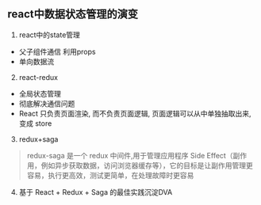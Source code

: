 ## react中数据状态管理的演变

1. react中的state管理
  - 父子组件通信 利用props
  - 单向数据流

2. react-redux
  - 全局状态管理
  - 彻底解决通信问题
  - React 只负责页面渲染, 而不负责页面逻辑, 页面逻辑可以从中单独抽取出来, 变成 store


3. redux+saga
  > redux-saga 是一个 redux 中间件,用于管理应用程序 Side Effect（副作用，例如异步获取数据，访问浏览器缓存等），它的目标是让副作用管理更容易，执行更高效，测试更简单，在处理故障时更容易


4. 基于 React + Redux + Saga 的最佳实践沉淀DVA
